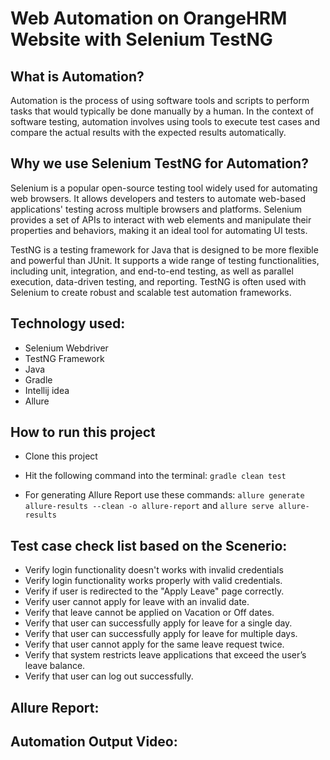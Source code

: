# Web Automation on OrangeHRM Website with Selenium TestNG

## What is Automation?

Automation is the process of using software tools and scripts to perform tasks that would typically be done manually by a human. In the context of software testing, automation involves using tools to execute test cases and compare the actual results with the expected results automatically.

## Why we use Selenium TestNG for Automation?

Selenium is a popular open-source testing tool widely used for automating web browsers. It allows developers and testers to automate web-based applications' testing across multiple browsers and platforms. Selenium provides a set of APIs to interact with web elements and manipulate their properties and behaviors, making it an ideal tool for automating UI tests.

TestNG is a testing framework for Java that is designed to be more flexible and powerful than JUnit. It supports a wide range of testing functionalities, including unit, integration, and end-to-end testing, as well as parallel execution, data-driven testing, and reporting. TestNG is often used with Selenium to create robust and scalable test automation frameworks.

## Technology used:
- Selenium Webdriver
- TestNG Framework
- Java
- Gradle
- Intellij idea
- Allure

## How to run this project

- Clone this project
- Hit the following command into the terminal:
 ```gradle clean test```
 
- For generating Allure Report use these commands:
```allure generate allure-results --clean -o allure-report``` and
```allure serve allure-results```


## Test case check list based on the Scenerio:

- Verify login functionality doesn't works with invalid credentials
- Verify login functionality works properly with valid credentials.
- Verify if user is redirected to the "Apply Leave" page correctly.
- Verify user cannot apply for leave with an invalid date.
- Verify that leave cannot be applied on Vacation or Off dates.
- Verify that user can successfully apply for leave for a single day.
- Verify that user can successfully apply for leave for multiple days.
- Verify that user cannot apply for the same leave request twice.
- Verify that system restricts leave applications that exceed the user’s leave balance.
- Verify that user can log out successfully. 
 

## Allure Report:



## Automation Output Video:




